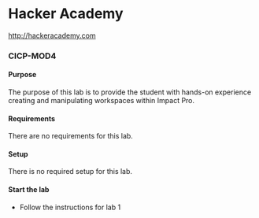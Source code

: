 Hacker Academy
==============
http://hackeracademy.com

### CICP-MOD4

#### Purpose
The purpose of this lab is to provide the student with hands-on experience creating and manipulating workspaces within Impact Pro.

#### Requirements
There are no requirements for this lab.

#### Setup
There is no required setup for this lab.

#### Start the lab
* Follow the instructions for lab 1